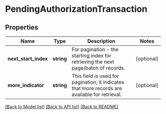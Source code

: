 # PendingAuthorizationTransaction

## Properties
Name | Type | Description | Notes
------------ | ------------- | ------------- | -------------
**next_start_index** | **string** | For pagination - the starting index for retrieving the next page/batch of records. | [optional] 
**more_indicator** | **string** | This field is used for  pagination, it indicates that more records are available for retrieval. | [optional] 

[[Back to Model list]](../../README.md#documentation-for-models) [[Back to API list]](../../README.md#documentation-for-api-endpoints) [[Back to README]](../../README.md)

